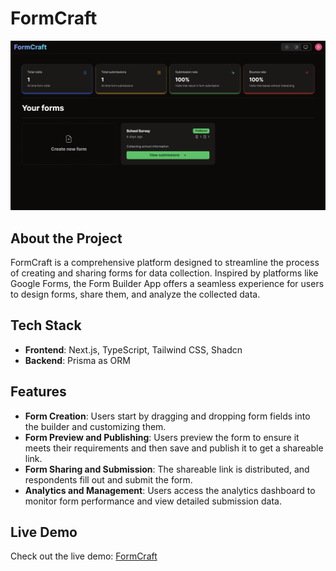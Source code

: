 # FormCraft

![FormCraft Landing Page](public/cover.png)

## About the Project

FormCraft is a comprehensive platform designed to streamline the process of creating and sharing forms for data collection. Inspired by platforms like Google Forms, the Form Builder App offers a seamless experience for users to design forms, share them, and analyze the collected data.

## Tech Stack

- **Frontend**: Next.js, TypeScript, Tailwind CSS, Shadcn
- **Backend**: Prisma as ORM

## Features

- **Form Creation**: Users start by dragging and dropping form fields into the builder and customizing them.
- **Form Preview and Publishing**: Users preview the form to ensure it meets their requirements and then save and publish it to get a shareable link.
- **Form Sharing and Submission**: The shareable link is distributed, and respondents fill out and submit the form.
- **Analytics and Management**: Users access the analytics dashboard to monitor form performance and view detailed submission data.

## Live Demo

Check out the live demo: [FormCraft](https://form-builder-nine-hazel.vercel.app/)
